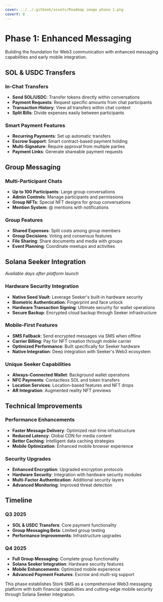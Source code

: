 ```yaml
---
cover: ../../.gitbook/assets/Roadmap image phase 1.png
coverY: 0
---
```


# Phase 1: Enhanced Messaging

Building the foundation for Web3 communication with enhanced messaging capabilities and early mobile integration.

## SOL & USDC Transfers

### In-Chat Transfers

* **Send SOL/USDC**: Transfer tokens directly within conversations
* **Payment Requests**: Request specific amounts from chat participants
* **Transaction History**: View all transfers within chat context
* **Split Bills**: Divide expenses easily between participants

### Smart Payment Features

* **Recurring Payments**: Set up automatic transfers
* **Escrow Support**: Smart contract-based payment holding
* **Multi-Signature**: Require approval from multiple parties
* **Payment Links**: Generate shareable payment requests

## Group Messaging

### Multi-Participant Chats

* **Up to 100 Participants**: Large group conversations
* **Admin Controls**: Manage participants and permissions
* **Group NFTs**: Special NFT designs for group conversations
* **Mention System**: @ mentions with notifications

### Group Features

* **Shared Expenses**: Split costs among group members
* **Group Decisions**: Voting and consensus features
* **File Sharing**: Share documents and media with groups
* **Event Planning**: Coordinate meetups and activities

## Solana Seeker Integration

_Available days after platform launch_

### Hardware Security Integration

* **Native Seed Vault**: Leverage Seeker's built-in hardware security
* **Biometric Authentication**: Fingerprint and face unlock
* **Hardware Transaction Signing**: Ultimate security for wallet operations
* **Secure Backup**: Encrypted cloud backup through Seeker infrastructure

### Mobile-First Features

* **SMS Fallback**: Send encrypted messages via SMS when offline
* **Carrier Billing**: Pay for NFT creation through mobile carrier
* **Optimized Performance**: Built specifically for Seeker hardware
* **Native Integration**: Deep integration with Seeker's Web3 ecosystem

### Unique Seeker Capabilities

* **Always-Connected Wallet**: Background wallet operations
* **NFC Payments**: Contactless SOL and token transfers
* **Location Services**: Location-based features and NFT drops
* **AR Integration**: Augmented reality NFT previews

## Technical Improvements

### Performance Enhancements

* **Faster Message Delivery**: Optimized real-time infrastructure
* **Reduced Latency**: Global CDN for media content
* **Better Caching**: Intelligent data caching strategies
* **Mobile Optimization**: Enhanced mobile browser experience

### Security Upgrades

* **Enhanced Encryption**: Upgraded encryption protocols
* **Hardware Security**: Integration with hardware security modules
* **Multi-Factor Authentication**: Additional security layers
* **Advanced Monitoring**: Improved threat detection

## Timeline

### Q3 2025

* **SOL & USDC Transfers**: Core payment functionality
* **Group Messaging Beta**: Limited group testing
* **Performance Improvements**: Infrastructure upgrades

### Q4 2025

* **Full Group Messaging**: Complete group functionality
* **Solana Seeker Integration**: Hardware security features
* **Mobile Enhancements**: Optimized mobile experience
* **Advanced Payment Features**: Escrow and multi-sig support

This phase establishes Stork SMS as a comprehensive Web3 messaging platform with both financial capabilities and cutting-edge mobile security through Solana Seeker integration.
